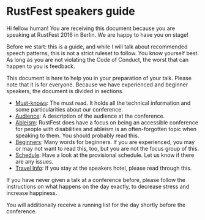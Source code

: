 # RustFest speakers guide

Hi fellow human! You are receiving this document because you are speaking at
RustFest 2016 in Berlin. We are happy to have you on stage!

Before we start: this is a guide, and while I will talk about recommended
speech patterns, this is not a strict ruleset to follow. You know yourself
best. As long as you are not violating the Code of Conduct, the worst that
can happen to you is feedback.

This document is here to help you in your preparation of your talk. Please
note that it is for everyone. Because we have experienced and beginner
speakers, the document is divided in sections.

* [Must-knows](1-must.md): The must read. It holds all the technical
  information and some particularities about our conference.
* [Audience](2-audience.md): A description of the audience at the conference.
* [Ableism](3-ableism.md): RustFest does have a focus on being an
  accessible conference for people with disabilities and ableism is an
  often-forgotten topic when speaking to them. You should probably read this.
* [Beginners](4-beginners.md): Many words for beginners. If you are
  experienced, you may or may not want to read this, too, but you are not the
  focus group of this.
* [Schedule](5-schedule.md): Have a look at the provisional schedule. Let
  us know if there are any issues.
* [Travel Info](6-travel.md): If you stay at the speakers hotel, please
  read through this.


If you have never given a talk at a conference before, please follow the
instructions on what happens on the day exactly, to decrease stress
and increase happiness.

You will additionally receive a running list for the day shortly before the
conference.

